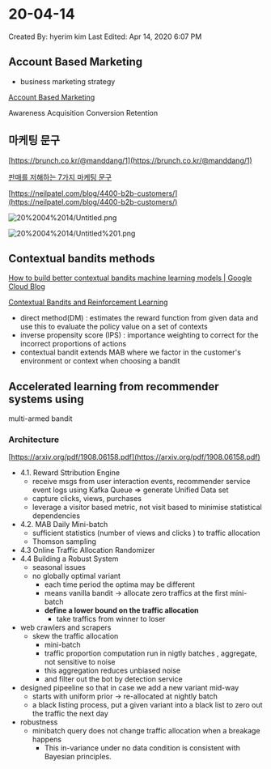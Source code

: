 # 20-04-14

Created By: hyerim kim
Last Edited: Apr 14, 2020 6:07 PM

## Account Based Marketing

- business marketing strategy

[Account Based Marketing](https://www.optimizely.com/optimization-glossary/account-based-marketing/)

Awareness Acquisition Conversion Retention

## 마케팅 문구

[https://brunch.co.kr/@manddang/1](https://brunch.co.kr/@manddang/1)

[판매를 저해하는 7가지 마케팅 문구](https://1boon.kakao.com/ppss/5958d9fded94d20001684c7e)

[https://neilpatel.com/blog/4400-b2b-customers/](https://neilpatel.com/blog/4400-b2b-customers/)

![20%2004%2014/Untitled.png](20%2004%2014/Untitled.png)

![20%2004%2014/Untitled%201.png](20%2004%2014/Untitled%201.png)

## Contextual bandits methods

[How to build better contextual bandits machine learning models | Google Cloud Blog](https://cloud.google.com/blog/products/ai-machine-learning/how-to-build-better-contextual-bandits-machine-learning-models)

[Contextual Bandits and Reinforcement Learning](https://towardsdatascience.com/contextual-bandits-and-reinforcement-learning-6bdfeaece72a)

- direct method(DM) : estimates the reward function from given data and use this  to evaluate the policy value on a set of contexts
- inverse propensity score (IPS) : importance weighting to correct for the incorrect proportions of actions
- contextual bandit extends MAB where we factor in the customer's environment or context when choosing a bandit

## Accelerated learning from recommender systems using
multi-armed bandit

### Architecture

[https://arxiv.org/pdf/1908.06158.pdf](https://arxiv.org/pdf/1908.06158.pdf)

- 4.1. Reward Sttribution Engine
    - receive msgs from user interaction events, recommender service event logs using Kafka Queue ⇒ generate Unified Data set
    - capture clicks, views, purchases
    - leverage a visitor based metric, not visit based to minimise statistical dependencies
- 4.2. MAB Daily Mini-batch
    - sufficient statistics (number of views and clicks ) to traffic allocation
    - Thomson sampling
- 4.3 Online Traffic Allocation Randomizer
- 4.4 Building a Robust System
    - seasonal issues
    - no globally optimal variant
        - each time period the optima may be different
        - means vanilla bandit → allocate zero traffics at the first mini-batch
        - **define a lower bound on the traffic allocation**
            - take traffics from winner to loser
- web crawlers and scrapers
    - skew the traffic allocation
        - mini-batch
        - traffic proportion computation run in nigtly batches , aggregate, not sensitive to noise
        - this aggregation reduces unbiased noise
        - and filter out the bot by detection service
- designed pipeeline so that in case we add a new variant mid-way
    - starts with uniform prior  → re-allocated at nightly batch
    - a black listing process, put a given variant into a black list to zero out the traffic the next day
- robustness
    - minibatch query does not change traffic allocation when  a breakage happens
        - This in-variance under no data condition
        is consistent with Bayesian principles.
